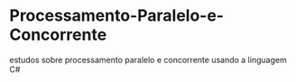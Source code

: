 # Processamento-Paralelo-e-Concorrente
estudos sobre processamento paralelo e concorrente usando a linguagem C#
